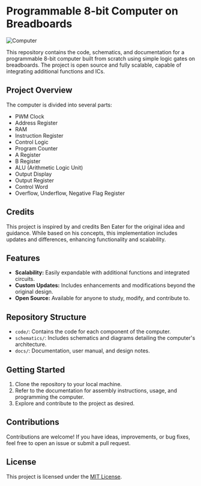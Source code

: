 # Programmable 8-bit Computer on Breadboards

![Computer](/path/to/computer_image.jpg)

This repository contains the code, schematics, and documentation for a programmable 8-bit computer built from scratch using simple logic gates on breadboards. The project is open source and fully scalable, capable of integrating additional functions and ICs.

## Project Overview

The computer is divided into several parts:

- PWM Clock
- Address Register
- RAM
- Instruction Register
- Control Logic
- Program Counter
- A Register
- B Register
- ALU (Arithmetic Logic Unit)
- Output Display
- Output Register
- Control Word
- Overflow, Underflow, Negative Flag Register

## Credits

This project is inspired by and credits Ben Eater for the original idea and guidance. While based on his concepts, this implementation includes updates and differences, enhancing functionality and scalability.

## Features

- **Scalability:** Easily expandable with additional functions and integrated circuits.
- **Custom Updates:** Includes enhancements and modifications beyond the original design.
- **Open Source:** Available for anyone to study, modify, and contribute to.

## Repository Structure

- `code/`: Contains the code for each component of the computer.
- `schematics/`: Includes schematics and diagrams detailing the computer's architecture.
- `docs/`: Documentation, user manual, and design notes.

## Getting Started

1. Clone the repository to your local machine.
2. Refer to the documentation for assembly instructions, usage, and programming the computer.
3. Explore and contribute to the project as desired.

## Contributions

Contributions are welcome! If you have ideas, improvements, or bug fixes, feel free to open an issue or submit a pull request.

## License

This project is licensed under the [MIT License](LICENSE).
